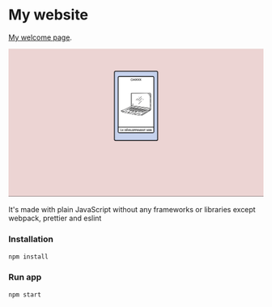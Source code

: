 # My website

[My welcome page](https://vadimf.netlify.app/).

<img alt="image" src="website.gif"> </img>

It's made with plain JavaScript without any frameworks or libraries except webpack, prettier and eslint

### Installation

```shell
npm install
```

### Run app

```shell
npm start
```
